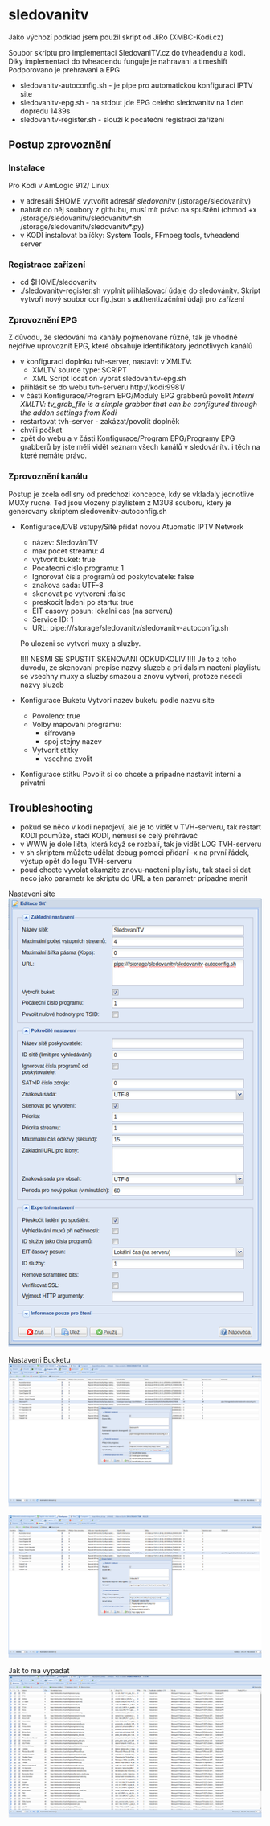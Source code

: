 # sledovanitv

Jako výchozí podklad jsem použil skript od JiRo (XMBC-Kodi.cz)

Soubor skriptu pro implementaci SledovaniTV.cz do tvheadendu a kodi. Diky implementaci do tvheadendu funguje je nahravani a timeshift
Podporovano je prehravani a EPG

- sledovanitv-autoconfig.sh - je pipe pro automatickou konfiguraci IPTV site
- sledovanitv-epg.sh - na stdout jde EPG celeho sledovanitv na 1 den dopredu 1439s
- sledovanitv-register.sh - slouží k počáteční registraci zařízení

## Postup zprovoznění

### Instalace

Pro Kodi v AmLogic 912/ Linux
- v adresáři $HOME vytvořit adresář _sledovanitv_ (/storage/sledovanitv)
- nahrát do něj soubory z githubu, musí mít právo na spuštění (chmod +x /storage/sledovanitv/sledovanitv*.sh /storage/sledovanitv/sledovanitv*.py)
- v KODI instalovat balíčky: System Tools, FFmpeg tools, tvheadend server

### Registrace zařízení

- cd $HOME/sledovanitv
- ./sledovanitv-register.sh   vyplnit přihlašovací údaje do sledovánítv. Skript vytvoří nový soubor config.json s authentizačními údaji pro zařízení

### Zprovoznění EPG

Z důvodu, že sledování má kanály pojmenované různě, tak je vhodné nejdříve uprovoznít EPG, které obsahuje identifikátory jednotlivých kanálů

- v konfiguraci doplnku tvh-server, nastavit v XMLTV: 
  - XMLTV source type: SCRIPT
  - XML Script location vybrat sledovanitv-epg.sh
- přihlásit se do webu tvh-serveru http://kodi:9981/
- v části Konfigurace/Program EPG/Moduly EPG grabberů povolit _Interní XMLTV: tv_grab_file is a simple grabber that can be configured through the addon settings from Kodi_
- restartovat tvh-server - zakázat/povolit doplněk
- chvíli počkat
- zpět do webu a v části Konfigurace/Program EPG/Programy EPG grabberů by jste měli vidět seznam všech kanálů v sledovánítv. i těch na které nemáte právo.

### Zprovoznění kanálu

Postup je zcela odlisny od predchozi koncepce, kdy se vkladaly jednotlive MUXy rucne. Ted jsou vlozeny playlistem z M3U8 souboru, ktery je generovany skriptem sledovenitv-autoconfig.sh

- Konfigurace/DVB vstupy/Sítě přidat novou Atuomatic IPTV Network
  - název: SledováníTV
  - max pocet streamu: 4
  - vytvorit buket: true
  - Pocatecni cislo programu: 1
  - Ignorovat čísla programů od poskytovatele: false
  - znakova sada: UTF-8
  - skenovat po vytvoreni :false   
  - preskocit ladeni po startu: true
  - EIT casovy posun: lokalni cas (na serveru)
  - Service ID: 1
  - URL: pipe:///storage/sledovanitv/sledovanitv-autoconfig.sh
  
  Po ulozeni se vytvori muxy a sluzby.

  !!!! NESMI SE SPUSTIT SKENOVANI ODKUDKOLIV !!!!
  Je to z toho duvodu, ze skenovani prepise nazvy sluzeb a pri dalsim nacteni playlistu se vsechny muxy a sluzby smazou a znovu vytvori, protoze nesedi nazvy sluzeb

- Konfigurace Buketu
  Vytvori nazev buketu podle nazvu site
  - Povoleno: true
  - Volby mapovani programu:
    - sifrovane
    - spoj stejny nazev
  - Vytvorit stitky
    - vsechno zvolit
 
- Konfigurace stitku
  Povolit si co chcete a pripadne nastavit interni a privatni


## Troubleshooting

- pokud se něco v kodi neprojeví, ale je to vidět v TVH-serveru, tak restart KODI poumůže, stačí KODI, nemusí se celý přehrávač
- v WWW je dole lišta, která když se rozbalí, tak je vidět LOG TVH-serveru
- v sh skriptem můžete udělat debug pomoci přídaní -x na první řádek, výstup opět do logu TVH-serveru
- poud chcete vyvolat okamzite znovu-nacteni playlistu, tak staci si dat neco jako parametr ke skriptu do URL a ten parametr pripadne menit


Nastaveni site
![Sit](help1.png)

Nastaveni Bucketu
![Bucket1](help2.png)

![Bucket3](help3.png)

Jak to ma vypadat
![Jak to ma vypadat](help4.png)
